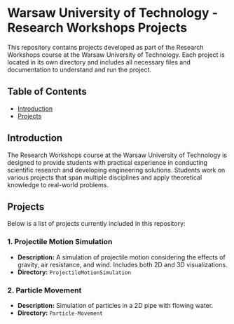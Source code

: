 # Warsaw University of Technology - Research Workshops Projects

This repository contains projects developed as part of the Research Workshops course at the Warsaw University of Technology. Each project is located in its own directory and includes all necessary files and documentation to understand and run the project.

## Table of Contents
- [Introduction](#introduction)
- [Projects](#projects)

## Introduction
The Research Workshops course at the Warsaw University of Technology is designed to provide students with practical experience in conducting scientific research and developing engineering solutions. Students work on various projects that span multiple disciplines and apply theoretical knowledge to real-world problems.

## Projects
Below is a list of projects currently included in this repository:

### 1. Projectile Motion Simulation
- **Description:** A simulation of projectile motion considering the effects of gravity, air resistance, and wind. Includes both 2D and 3D visualizations.
- **Directory:** `ProjectileMotionSimulation`

### 2. Particle Movement
- **Description:** Simulation of particles in a 2D pipe with flowing water.
- **Directory:** `Particle-Movement`
